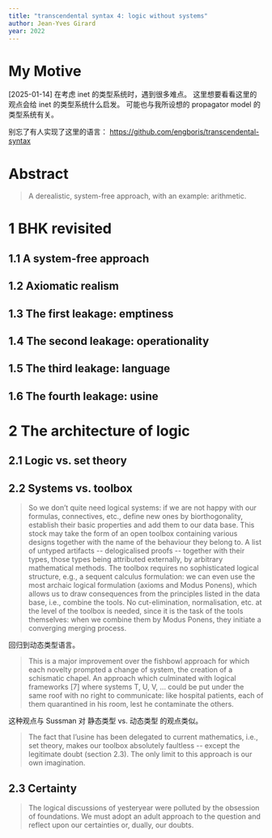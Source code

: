 ```yaml
---
title: "transcendental syntax 4: logic without systems"
author: Jean-Yves Girard
year: 2022
---
```


# My Motive

[2025-01-14] 在考虑 inet 的类型系统时，遇到很多难点。
这里想要看看这里的观点会给 inet 的类型系统什么启发。
可能也与我所设想的 propagator model 的类型系统有关。

别忘了有人实现了这里的语言：
https://github.com/engboris/transcendental-syntax

# Abstract

> A derealistic, system-free approach, with an example: arithmetic.

# 1 BHK revisited
## 1.1 A system-free approach
## 1.2 Axiomatic realism
## 1.3 The first leakage: emptiness
## 1.4 The second leakage: operationality
## 1.5 The third leakage: language
## 1.6 The fourth leakage: usine

# 2 The architecture of logic
## 2.1 Logic vs. set theory
## 2.2 Systems vs. toolbox

> So we don’t quite need logical systems: if we are not happy with
> our formulas, connectives, etc., define new ones by biorthogonality,
> establish their basic properties and add them to our data base. This
> stock may take the form of an open toolbox containing various
> designs together with the name of the behaviour they belong to. A
> list of untyped artifacts -- delogicalised proofs -- together with
> their types, those types being attributed externally, by arbitrary
> mathematical methods. The toolbox requires no sophisticated logical
> structure, e.g., a sequent calculus formulation: we can even use the
> most archaic logical formulation (axioms and Modus Ponens), which
> allows us to draw consequences from the principles listed in the
> data base, i.e., combine the tools. No cut-elimination,
> normalisation, etc. at the level of the toolbox is needed, since it
> is the task of the tools themselves: when we combine them by Modus
> Ponens, they initiate a converging merging process.

回归到动态类型语言。

> This is a major improvement over the fishbowl approach for which
> each novelty prompted a change of system, the creation of a
> schismatic chapel.  An approach which culminated with logical
> frameworks [7] where systems T, U, V, ... could be put under the
> same roof with no right to communicate: like hospital patients, each
> of them quarantined in his room, lest he contaminate the others.

这种观点与 Sussman 对 静态类型 vs. 动态类型 的观点类似。

> The fact that l’usine has been delegated to current mathematics,
> i.e., set theory, makes our toolbox absolutely faultless -- except
> the legitimate doubt (section 2.3). The only limit to this approach
> is our own imagination.

## 2.3 Certainty

> The logical discussions of yesteryear were polluted by the obsession
> of foundations.  We must adopt an adult approach to the question and
> reflect upon our certainties or, dually, our doubts.
